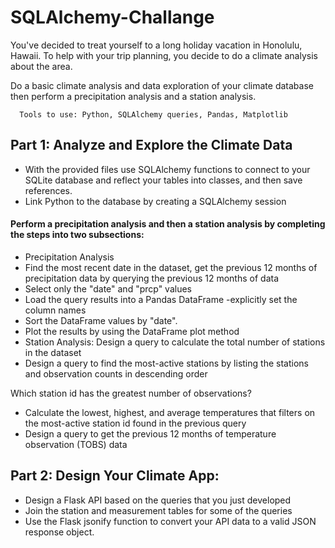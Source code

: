 # SQLAlchemy-Challange

 You've decided to treat yourself to a long holiday vacation in Honolulu, Hawaii. To help with your trip planning, you decide to do a climate analysis about the area.
 
  Do a basic climate analysis and data exploration of your climate database then perform a precipitation analysis and a station analysis.
  
      Tools to use: Python, SQLAlchemy queries, Pandas, Matplotlib
       
## Part 1: Analyze and Explore the Climate Data
  
  - With the provided files use SQLAlchemy functions to connect to your SQLite database and reflect your tables into classes, and then save references.
  - Link Python to the database by creating a SQLAlchemy session

#### Perform a precipitation analysis and then a station analysis by completing the steps into two subsections:
- Precipitation Analysis
 - Find the most recent date in the dataset, get the previous 12 months of precipitation data by querying the previous 12 months of data
 - Select only the "date" and "prcp" values
 - Load the query results into a Pandas DataFrame -explicitly set the column names
 - Sort the DataFrame values by "date".
 - Plot the results by using the DataFrame plot method
- Station Analysis: Design a query to calculate the total number of stations in the dataset
 - Design a query to find the most-active stations by listing the stations and observation counts in descending order

Which station id has the greatest number of observations?

 - Calculate the lowest, highest, and average temperatures that filters on the most-active station id found in the previous query
 - Design a query to get the previous 12 months of temperature observation (TOBS) data

## Part 2: Design Your Climate App:
- Design a Flask API based on the queries that you just developed
 - Join the station and measurement tables for some of the queries
 - Use the Flask jsonify function to convert your API data to a valid JSON response object.
